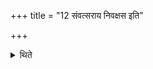 +++
title = "12 संवत्सराय निवक्षस इति"

+++

<details><summary>थिते</summary>

12. (At the end of the year, three he-goats) with fallen breast (should be offered) to the Saṁvastava (year). One performs the animal-sacrifice(s) (in honour of the R̥tus) after every two months.  
</details>
